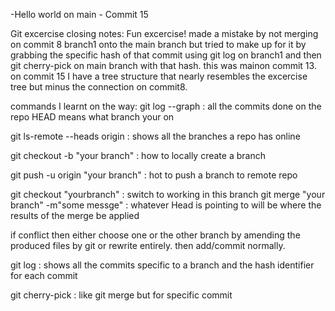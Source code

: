 -Hello world on main - Commit 15


Git excercise closing notes:
Fun excercise! 
made a mistake by not merging on commit 8 branch1 onto the main branch
but tried to make up for it by grabbing the specific hash of that commit
using git log on branch1 and then git cherry-pick on main branch with that hash.
this was mainon commit 13.
on commit 15 I have a tree structure that nearly resembles the excercise tree
but minus the connection on commit8.

commands I learnt on the way:
git log --graph : all the commits done on the repo HEAD means what branch your on

git ls-remote --heads origin : shows all the branches a repo has online

git checkout -b "your branch" : how to locally create a branch

git push -u origin "your branch" : hot to push a branch to remote repo

git checkout "yourbranch" : switch to working in this branch
git merge "your branch" -m"some messge" : whatever Head is pointing to will be where the results of the merge be applied

if conflict then either choose one or the other branch by amending the produced files by git or rewrite entirely.
then add/commit normally.

git log : shows all the commits specific to a branch and the hash identifier for each commit

git cherry-pick <some-hash> : like git merge but for specific commit



